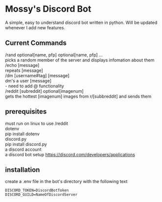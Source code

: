 # Mossy's Discord Bot

A simple, easy to understand discord bot written in python. Will be updated whenever I add new features.

## Current Commands

/rand optional[name, pfp] optional[name, pfp] ...  
	picks a random member of the server and displays infomation about them  
/echo [message]  
	repeats [message]  
/dm [username#tag] [message]  
	dm's a user [message]  
	- need to add @ functionality  
/reddit [subreddit] optional[imagenum]  
	gets the hottest [imagenum] images from r/[subbreddit] and sends them  

## prerequisites

must run on linux to use /reddit  
dotenv  
	pip install dotenv  
discord.py  
	pip install discord.py  
a discord account  
a discord bot setup https://discord.com/developers/applications  

## installation

create a .env file in the bot's directory with the following text  

```# .env
DISCORD_TOKEN=DiscordBotToken
DISCORD_GUILD=NameOfDiscordServer
```
